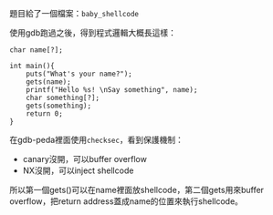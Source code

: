 題目給了一個檔案：`baby_shellcode`

使用gdb跑過之後，得到程式邏輯大概長這樣：
```c=
char name[?];

int main(){
    puts("What's your name?");
    gets(name);
    printf("Hello %s! \nSay something", name);
    char something[?];
    gets(something);
    return 0;
}
```

在gdb-peda裡面使用`checksec`，看到保護機制：
* canary沒開，可以buffer overflow
* NX沒開，可以inject shellcode

所以第一個gets()可以在name裡面放shellcode，第二個gets用來buffer overflow，把return address蓋成name的位置來執行shellcode。
